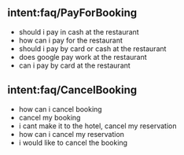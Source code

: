 ## intent:faq/PayForBooking
- should i pay in cash at the restaurant
- how can i pay for the restaurant
- should i pay by card or cash at the restaurant
- does google pay work at the restaurant
- can i pay by card at the restaurant

## intent:faq/CancelBooking
- how can i cancel booking
- cancel my booking 
- i cant make it to the hotel, cancel my reservation
- how can i cancel my reservation
- i would like to cancel the booking

